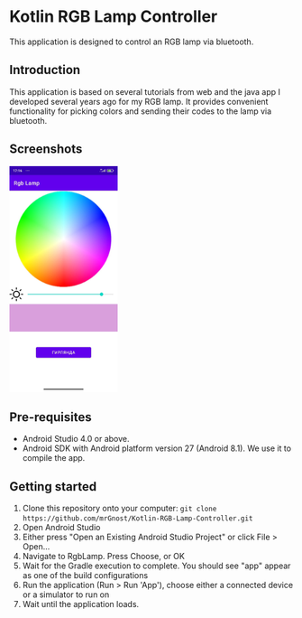# Kotlin RGB Lamp Controller

This application is designed to control an RGB lamp via bluetooth.

Introduction
------------

This application is based on several tutorials from web and the java app I developed several years ago for my RGB lamp.
It provides convenient functionality for picking colors and sending their codes to the lamp via bluetooth.

Screenshots
-------------

<img src="screenshot.jpg" height="400" alt="Screenshot"/>

Pre-requisites
--------------

- Android Studio 4.0 or above.
- Android SDK with Android platform version 27 (Android 8.1). We use it to compile the app.

Getting started
---------------

1. Clone this repository onto your computer: `git clone https://github.com/mrGnost/Kotlin-RGB-Lamp-Controller.git`
1. Open Android Studio
1. Either press "Open an Existing Android Studio Project" or click File > Open...
1. Navigate to RgbLamp. Press Choose, or OK
1. Wait for the Gradle execution to complete. You should see "app" appear as one of the build configurations
1. Run the application (Run > Run 'App'), choose either a connected device or a simulator to run on
1. Wait until the application loads.
